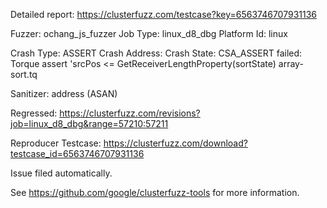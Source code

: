 Detailed report: https://clusterfuzz.com/testcase?key=6563746707931136

Fuzzer: ochang_js_fuzzer
Job Type: linux_d8_dbg
Platform Id: linux

Crash Type: ASSERT
Crash Address: 
Crash State:
  CSA_ASSERT failed: Torque assert 'srcPos <= GetReceiverLengthProperty(sortState)
  array-sort.tq
  
Sanitizer: address (ASAN)

Regressed: https://clusterfuzz.com/revisions?job=linux_d8_dbg&range=57210:57211

Reproducer Testcase: https://clusterfuzz.com/download?testcase_id=6563746707931136

Issue filed automatically.

See https://github.com/google/clusterfuzz-tools for more information.